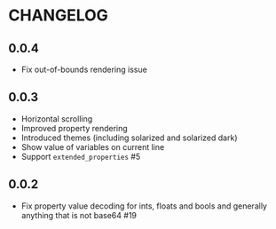 CHANGELOG
=========

0.0.4
-----

- Fix out-of-bounds rendering issue

0.0.3
-----

- Horizontal scrolling
- Improved property rendering
- Introduced themes (including solarized and solarized dark)
- Show value of variables on current line
- Support `extended_properties` #5


0.0.2
-----

- Fix property value decoding for ints, floats and bools and generally anything that is not base64 #19
